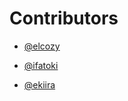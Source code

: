 # Contributors
-  [@elcozy](https://github.com/elcozy)

-  [@ifatoki](https://github.com/ifatoki)

-  [@ekiira](https://github.com/ekiira)
